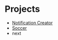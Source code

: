 # Projects

- [Notification Creator](./notification-creater/notificationCreater.js)
- [Soccer](./soccer/code.js)
- next